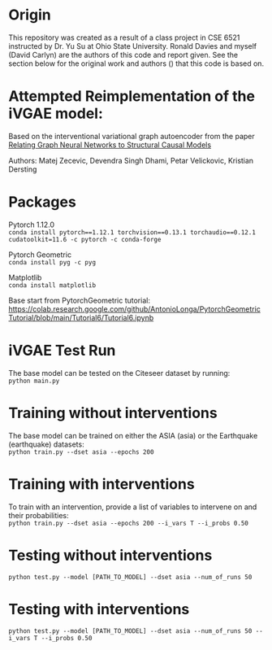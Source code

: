 # Origin
This repository was created as a result of a class project in CSE 6521 instructed by Dr. Yu Su at Ohio State University. Ronald Davies and myself (David Carlyn) are the authors of this code and report given. See the section below for the original work and authors () that this code is based on.

# Attempted Reimplementation of the iVGAE model:
Based on the interventional variational graph autoencoder from the paper [Relating Graph Neural Networks to Structural Causal Models](https://arxiv.org/abs/2109.04173)

Authors: Matej Zecevic, Devendra Singh Dhami, Petar Velickovic, Kristian Dersting

# Packages

Pytorch 1.12.0  
`conda install pytorch==1.12.1 torchvision==0.13.1 torchaudio==0.12.1 cudatoolkit=11.6 -c pytorch -c conda-forge`  
  
Pytorch Geometric  
`conda install pyg -c pyg`  
  
Matplotlib  
`conda install matplotlib`  
  
Base start from PytorchGeometric tutorial:  
https://colab.research.google.com/github/AntonioLonga/PytorchGeometricTutorial/blob/main/Tutorial6/Tutorial6.ipynb

# iVGAE Test Run
The base model can be tested on the Citeseer dataset by running:  
`python main.py`

# Training without interventions
The base model can be trained on either the ASIA (asia) or the Earthquake (earthquake) datasets:  
`python train.py --dset asia --epochs 200`  

# Training with interventions
To train with an intervention, provide a list of variables to intervene on and their probabilities:  
`python train.py --dset asia --epochs 200 --i_vars T --i_probs 0.50`  

# Testing without interventions
`python test.py --model [PATH_TO_MODEL] --dset asia --num_of_runs 50`  
  
# Testing with interventions
`python test.py --model [PATH_TO_MODEL] --dset asia --num_of_runs 50 --i_vars T --i_probs 0.50`
